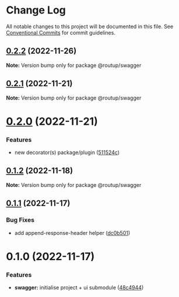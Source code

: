 # Change Log

All notable changes to this project will be documented in this file.
See [Conventional Commits](https://conventionalcommits.org) for commit guidelines.

## [0.2.2](https://github.com/Tada5hi/routup/compare/@routup/swagger@0.2.1...@routup/swagger@0.2.2) (2022-11-26)

**Note:** Version bump only for package @routup/swagger





## [0.2.1](https://github.com/Tada5hi/routup/compare/@routup/swagger@0.2.0...@routup/swagger@0.2.1) (2022-11-21)

**Note:** Version bump only for package @routup/swagger





# [0.2.0](https://github.com/Tada5hi/routup/compare/@routup/swagger@0.1.2...@routup/swagger@0.2.0) (2022-11-21)


### Features

* new decorator(s) package/plugin ([511524c](https://github.com/Tada5hi/routup/commit/511524c854f5cdb7222b4cdea2a252a57c2007d1))





## [0.1.2](https://github.com/Tada5hi/routup/compare/@routup/swagger@0.1.1...@routup/swagger@0.1.2) (2022-11-18)

**Note:** Version bump only for package @routup/swagger





## [0.1.1](https://github.com/Tada5hi/routup/compare/@routup/swagger@0.1.0...@routup/swagger@0.1.1) (2022-11-17)


### Bug Fixes

* add append-response-header helper ([dc0b501](https://github.com/Tada5hi/routup/commit/dc0b5016271d2e93f26ae644847b15795bc2cd00))





# 0.1.0 (2022-11-17)


### Features

* **swagger:** initialise project + ui submodule ([48c4944](https://github.com/Tada5hi/routup/commit/48c4944241a42a49f0ff2e530b5f875e09470ed9))

